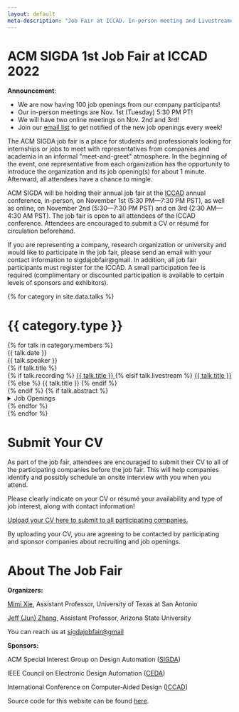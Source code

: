 ```yaml
---
layout: default
meta-description: "Job Fair at ICCAD. In-person meeting and Livestreamed during XXX, 5:30-7:30 pm PT."
---
```


# ACM SIGDA 1st Job Fair at ICCAD 2022

**Announcement**:
* We are now having 100 job openings from our company participants!
* Our in-person meetings are Nov. 1st (Tuesday) 5:30 PM PT!
* We will have two online meetings on Nov. 2nd and 3rd!
* Join our [email list](https://groups.google.com/) to get notified of the new job openings every week! 

The ACM SIGDA job fair is a place for students and professionals looking for internships or jobs to meet with representatives from companies and academia in an informal "meet-and-greet" atmosphere. In the beginning of the event, one representative from each organization has the opportunity to introduce the organization and its job opening(s) for about 1 minute. Afterward, all attendees have a chance to mingle.

ACM SIGDA will be holding their annual job fair at the [ICCAD](https://iccad.com) annual conference, in-person, on November 1st (5:30 PM—7:30 PM PST), as well as online, on November 2nd (5:30—7:30 PM PST) and on 3rd (2:30 AM—4:30 AM PST). The job fair is open to all attendees of the ICCAD conference. Attendees are encouraged to submit a CV or résum‌é for circulation beforehand.

If you are representing a company, research organization or university and would like to participate in the job fair, please send an email with your contact information to sigdajobfair@gmail. In addition, all job fair participants must register for the ICCAD. A small participation fee is required (complimentary or discounted participation is available to certain levels of sponsors and exhibitors).

<!--
We started livestreaming each talk in this seminar series every week on [YouTube](https://www.youtube.com/channel/UCzz6ructab1U44QPI3HpZEQ)
in Fall 2020, and we've been going strong ever since!
Every week we take questions from the live chat, and keep videos of the talks
available on YouTube afterwards as well.
Give our channel a follow, and tune in every week for an exciting discussion!

Read about our [motivation for starting this seminar](https://hazyresearch.stanford.edu/blog/2020-10-13-mlsys). 

Check out our introductory video:
<iframe width="560" height="315" src="https://www.youtube.com/embed/OEiNnfdxBRE" frameborder="0" allow="accelerometer; autoplay; clipboard-write; encrypted-media; gyroscope; picture-in-picture" allowfullscreen></iframe>
-->

<!-- Read our blog post on our [why we're running this seminar]({{ site.baseurl }}/about). -->

{% for category in site.data.talks %}
# {{ category.type }}
<div class="talk-list">
  {% for talk in category.members %}
  <div class="talk list-group-item">
  <div class="talk-date">{{ talk.date }}</div>
  <div class="talk-presenter">{{ talk.speaker }}</div>
  {% if talk.title %}
  <div>
    {% if talk.recording %}
      <span><a class="talk-title-link" href="{{ talk.recording }}">{{ talk.title }} <i class="bi bi-box-arrow-up-right"></i></a></span>
    {% elsif talk.livestream %}
      <span><a class="talk-title-link" href="{{ talk.livestream }}">{{ talk.title }} <i class="bi bi-box-arrow-up-right"></i></a></span>
    {% else %}
      <span>{{ talk.title }}</span>
    {% endif %}
  </div>
  {% endif %}
  {% if talk.abstract %}
    <details>
    <summary>Job Openings </summary>
    <ul style="margin-bottom:-30px;">
      {{ talk.abstract }}
    </ul>
      
    {% if talk.bio %}
    <br><br>
    <strong>Mission: </strong> {{ talk.bio }}
    {% endif %}

    {% if talk.recording %}
      <br><br>
      <strong><a href="{{ talk.recording }}">Video Link</a></strong>
    {% elsif talk.livestream %}
      <br><br>
      <strong><a href="{{ talk.livestream }}">Livestream Link</a></strong>
    {% endif %}
    </details>
  {% endif %}
  </div>
  {% endfor %}
</div>
{% endfor %}


# Submit Your CV

As part of the job fair, attendees are encouraged to submit their CV to all of the participating companies before the job fair. This will help companies identify and possibly schedule an onsite interview with you when you attend.

Please clearly indicate on your CV or r‌ésum‌é your availability and type of job interest, along with contact information!

[Upload your CV here to submit to all participating companies.](google.com) 

By uploading your CV, you are agreeing to be contacted by participating and sponsor companies about recruiting and job openings.

# About The Job Fair

**Organizers:** 

[Mimi Xie](https://sites.google.com/view/mxie/home), Assistant Professor, University of Texas at San Antonio 

[Jeff (Jun) Zhang](https://scholar.harvard.edu/jeff-jun-zhang/home), Assistant Professor, Arizona State University

You can reach us at [sigdajobfair@gmail](mailto:sigdajobfair@xxx)

**Sponsors:** 

ACM Special Interest Group on Design Automation ([SIGDA](https://www.sigda.org))

IEEE Council on Electronic Design Automation ([CEDA](https://ieee-ceda.org))

International Conference on Computer-Aided Design ([ICCAD](https://iccad.com))


Source code for this website can be found [here](https://github.com/jeffjunzhang/job_fair_2022).

<!-- Please uncomment this part if you clone our source code! -->
<!--
Website template from the [Stanford MLSys Seminar Series](https://mlsys.stanford.edu).
-->
